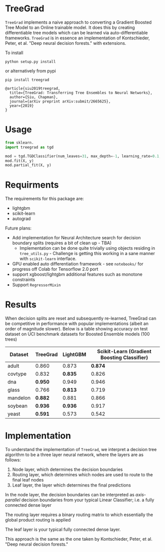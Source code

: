 # TreeGrad

`TreeGrad` implements a naive approach to converting a Gradient Boosted Tree Model to an Online trainable model. It does this by creating differentiable tree models which can be learned via auto-differentiable frameworks. `TreeGrad` is in essence an implementation of Kontschieder, Peter, et al. "Deep neural decision forests." with extensions.

To install

```
python setup.py install
```

or alternatively from pypi


```
pip install treegrad
```

```
@article{siu2019treegrad,
  title={TreeGrad: Transferring Tree Ensembles to Neural Networks},
  author={Siu, Chapman},
  journal={arXiv preprint arXiv:submit/2665625},
  year={2019}
}
```


# Usage

```py
from sklearn.
import treegrad as tgd

mod = tgd.TGDClassifier(num_leaves=31, max_depth=-1, learning_rate=0.1, n_estimators=100, autograd_config={'refit_splits':False})
mod.fit(X, y)
mod.partial_fit(X, y)
```

# Requirments

The requirements for this package are:

*  lightgbm
*  scikit-learn
*  autograd

Future plans:

*  Add implementation for Neural Architecture search for decision boundary splits (requires a bit of clean up - TBA)
   *  Implementation can be done quite trivially using objects residing in `tree_utils.py` - Challenge is getting this working in a sane manner with `scikit-learn` interface.
*  GPU enabled auto differentiation framework - see `notebooks/` for progress off Colab for Tensorflow 2.0 port
*  support xgboost/lightgbm additional features such as monotone constraints
*  Support `RegressorMixin`

# Results

When decision splits are reset and subsequently re-learned, TreeGrad can be competitive in performance with popular implementations (albeit an order of magnitude slower). Below is a table showing accuracy on test dataset on UCI benchmark datasets for Boosted Ensemble models (100 trees)


| Dataset  | TreeGrad  | LightGBM  | Scikit-Learn (Gradient Boosting Classifier) |
| ---------| --------- | --------- | ------------------------------------------- |
| adult    | 0.860     | 0.873     | **0.874**                                   |
| covtype  | 0.832     | **0.835** | 0.826                                       |
| dna      | **0.950** | 0.949     | 0.946                                       |
| glass    | 0.766     | **0.813** | 0.719                                       |
| mandelon | **0.882** | 0.881     | 0.866                                       |
| soybean  | **0.936** | **0.936** | 0.917                                       |
| yeast    | **0.591** | 0.573     | 0.542                                       |


# Implementation

<!-- insert link to arxiv paper -->

To understand the implementation of `TreeGrad`, we interpret a decision tree algorithm to be a three layer neural network, where the layers are as follows:

1.  Node layer, which determines the decision boundaries
2.  Routing layer, which determines which nodes are used to route to the final leaf nodes
3.  Leaf layer, the layer which determines the final predictions

In the node layer, the decision boundaries can be interpreted as _axis-parallel_ decision boundaries from your typical Linear Classifier; i.e. a fully connected dense layer

The routing layer requires a binary routing matrix to which essentially the global product routing is applied

The leaf layer is your typical fully connected dense layer.

This approach is the same as the one taken by Kontschieder, Peter, et al. "Deep neural decision forests."

